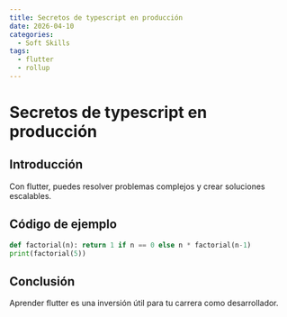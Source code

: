 ```yaml
---
title: Secretos de typescript en producción
date: 2026-04-10
categories:
  - Soft Skills
tags:
  - flutter
  - rollup
---
```


# Secretos de typescript en producción

## Introducción

Con flutter, puedes resolver problemas complejos y crear soluciones escalables.

## Código de ejemplo

```python
def factorial(n): return 1 if n == 0 else n * factorial(n-1)
print(factorial(5))
```

## Conclusión

Aprender flutter es una inversión útil para tu carrera como desarrollador.